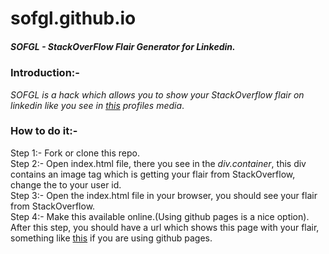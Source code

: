 # sofgl.github.io
##### SOFGL - StackOverFlow Flair Generator for Linkedin.   

### Introduction:-  
_SOFGL is a hack which allows you to show your StackOverflow flair on linkedin like you see in [this](https://www.linkedin.com/in/vipul-bhardwaj-172a50145/) profiles media_.

### How to do it:-  
Step 1:- Fork or clone this repo.     
Step 2:- Open index.html file, there you see in the _div.container_, this div contains an image tag which is getting your flair from StackOverflow, change the _<user-id-number>_ to your user id.             
Step 3:- Open the index.html file in your browser, you should see your flair from StackOverflow.          
Step 4:- Make this available online.(Using github pages is a nice option).         
After this step, you should have a url which shows this page with your flair, something like [this](https://vipulbhj.github.io/) if you are using github pages.  

